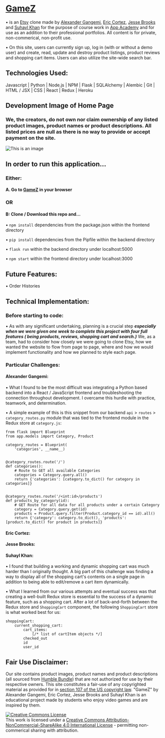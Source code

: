 # [GameZ](https://gamez-aa.herokuapp.com/)

• is an [Etsy](https://etsy.com/) clone made by [Alexander Gangemi](https://www.linkedin.com/in/alexander-gangemi/), [Eric Cortez](https://www.linkedin.com/in/eric-cortez-0101/), [Jesse Brooks](https://www.linkedin.com/in/jesse-brooks-8a6718229/) and [Suhayl Khan](https://www.linkedin.com/in/suhayl-khan-48601a193/) for the purpose of course work in [App Academy](https://www.appacademy.io/) and for use as an addition to their professional portfolios. All content is for private, non-commerical, non-profit use.

• On this site, users can currently sign up, log in (with or without a demo user) and create, read, update and destroy product listings, product reviews and shopping cart items. Users can also utilize the site-wide search bar.

## Technologies Used:

Javascript | Python | Node.js | NPM | Flask | SQLAlchemy | Alembic | Git | HTML / JSX | CSS | React | Redux | Heroku

## Development Image of Home Page
### We, the creators, do not own nor claim ownership of any listed product images, product names or product descriptions. All listed prices are null as there is no way to provide or accept payment on the site. 
![This is an image](https://i.imgur.com/xRXYUr1.png)

## In order to run this application...

### Either:

#### A. Go to [GameZ](https://gamez-aa.herokuapp.com/) in your browser 

### OR 

#### B: Clone / Download this repo and...

•  `npm install` dependencies from the package.json within the frontend directory 

• `pip install` dependencies from the Pipfile within the backend directory

•  `flask run` within the backend directory under localhost:5000

•  `npm start` within the frontend directory under localhost:3000

## Future Features:

• Order Histories

## Technical Implementation:

### Before starting to code:

• As with any significant undertaking, planning is a crucial step ***especially when we were given one week to complete this project with four full features ( being products, reviews, shopping cart and search.)*** We, as a team, had to consider how closely we were going to clone Etsy, how we wanted the website to flow from page to page, where and how we would implement functionality and how we planned to style each page.

### Particular Challenges:

#### Alexander Gangemi:
• What I found to be the most difficult was integrating a Python based backend into a React / JavaScript frontend and troubleshooting the connection throughout development. I overcame this hurdle with practice, teamwork, and determination.

• A simple example of this is this snippet from our backend `api` > `routes` > `category_routes.py` module that was tied to the frontend module in the Redux store at `category.js`:



    from flask import Blueprint
    from app.models import Category, Product

    category_routes = Blueprint(
        'categories', __name__)


    @category_routes.route('/')
    def categories():
        # Route to GET all available Categories
        categories = Category.query.all()
        return {'categories': [category.to_dict() for category in categories]}


    @category_routes.route('/<int:id>/products')
    def products_by_category(id):
        # GET Route for all data for all products under a certain Category
        category = Category.query.get(id)
        products = Product.query.filter(Product.category_id == id).all()
        return {'category': category.to_dict(), 'products': [product.to_dict() for product in products]}


#### Eric Cortez:

#### Jesse Brooks:

#### Suhayl Khan:

• I found that building a working and dynamic shopping cart was much harder than I originally thought. A big part of this challenge was finding a way to display all of the shopping cart's contents on a single page in addition to being able to edit/remove a cart item dynamically. 

• What I learned from our various attempts and eventual success was that creating a well-built Redux store is essential to the success of a dynamic feature, such as a shopping cart. After a lot of back-and-forth between the Redux store and `ShoppingCart` component, the following `ShoppingCart` store is what worked best for us:

    shoppingCart:
        current_shopping_cart:
            cart_items:
                [/* list of cartItem objects */]
            checked_out
            id
            user_id

## Fair Use Disclaimer:
Our site contains product images, product names and product descriptions (all sourced from [Humble Bundle](https://www.humblebundle.com/)) that are not authorized for use by their respective owners. This site constitutes a fair-use of any copyrighted material as provided for in [section 107 of the US copyright law](https://codes.findlaw.com/us/title-17-copyrights/17-usc-sect-107.html). "GameZ" by Alexander Gangemi, Eric Cortez, Jesse Brooks and Suhayl Khan is an educational project made by students who enjoy video games and are inspired by them.

<a rel="license" href="http://creativecommons.org/licenses/by-nc-sa/4.0/"><img alt="Creative Commons License" style="border-width:0" src="https://i.creativecommons.org/l/by-nc-sa/4.0/88x31.png" /></a><br />This work is licensed under a <a rel="license" href="http://creativecommons.org/licenses/by-nc-sa/4.0/">Creative Commons Attribution-NonCommercial-ShareAlike 4.0 International License</a> - permitting non-commerical sharing with attribution.
